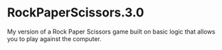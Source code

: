 # RockPaperScissors.3.0
My version of a Rock Paper Scissors game built on basic logic that allows you to play against the computer.
